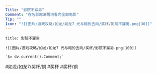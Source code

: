 ```yaml
---
Title: "影院不寐男"
Comment: "在名影廊清醒地看完全部电影"
Tip: ""
Icon: "![[图片/游戏攻略/如龙/如龙7 光与暗的去向/奖杯/影院不寐男.png|30]]"
---
```

```ad-common-bronze-trophy
title: 影院不寐男

![[图片/游戏攻略/如龙/如龙7 光与暗的去向/奖杯/影院不寐男.png|100]]

`$= dv.current().Comment;`

```

#如龙/如龙7/奖杯/铜 #奖杯 #奖杯/铜
